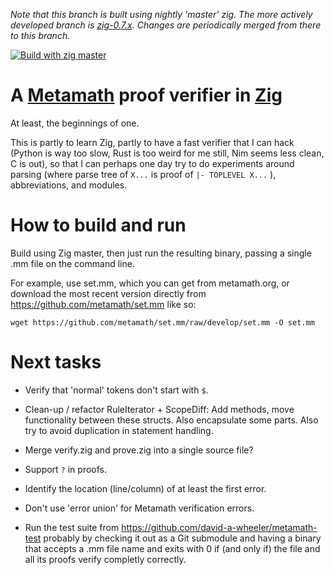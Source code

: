 _Note that this branch is built using nightly 'master' zig.
The more actively developed branch is
[zig-0.7.x](https://github.com/marnix/zigmmverify/tree/zig-0.7.x).
Changes are periodically merged from there to this branch._

[![Build with zig master](https://github.com/marnix/zigmmverify/workflows/Build%20with%20zig%20master/badge.svg?branch=zig-master)](https://github.com/marnix/zigmmverify/actions?query=branch%3Azig-master)

# A [Metamath](http://metamath.org) proof verifier in [Zig](https://ziglang.org/)

At least, the beginnings of one.

This is partly to learn Zig,
partly to have a fast verifier that I can hack
(Python is way too slow, Rust is too weird for me still, Nim seems less clean, C is out),
so that I can perhaps one day try to do experiments around
parsing (where parse tree of ` X... ` is proof of ` |- TOPLEVEL X... ` ),
abbreviations,
and modules.

# How to build and run

Build using Zig master, then just run the resulting binary,
passing a single .mm file on the command line.

For example, use set.mm, which you can get from metamath.org,
or download the most recent version
directly from https://github.com/metamath/set.mm like so:
```
wget https://github.com/metamath/set.mm/raw/develop/set.mm -O set.mm
```

# Next tasks

- Verify that 'normal' tokens don't start with `$`.

- Clean-up / refactor RuleIterator + ScopeDiff:
  Add methods, move functionality between these structs.
  Also encapsulate some parts.
  Also try to avoid duplication in statement handling.

- Merge verify.zig and prove.zig into a single source file?

- Support `?` in proofs.

- Identify the location (line/column) of at least the first error.

- Don't use 'error union' for Metamath verification errors.

- Run the test suite from https://github.com/david-a-wheeler/metamath-test
  probably by checking it out as a Git submodule
  and having a binary that accepts a .mm file name
  and exits with 0 if (and only if) the file and all its proofs
  verify completly correctly.

